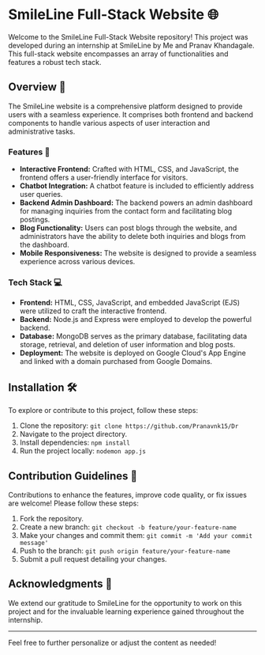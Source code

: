 
# SmileLine Full-Stack Website 🌐

Welcome to the SmileLine Full-Stack Website repository! This project was developed during an internship at SmileLine by Me and Pranav Khandagale. This full-stack website encompasses an array of functionalities and features a robust tech stack.

## Overview 🚀

The SmileLine website is a comprehensive platform designed to provide users with a seamless experience. It comprises both frontend and backend components to handle various aspects of user interaction and administrative tasks.

### Features 🌟

- **Interactive Frontend:** Crafted with HTML, CSS, and JavaScript, the frontend offers a user-friendly interface for visitors.
- **Chatbot Integration:** A chatbot feature is included to efficiently address user queries.
- **Backend Admin Dashboard:** The backend powers an admin dashboard for managing inquiries from the contact form and facilitating blog postings.
- **Blog Functionality:** Users can post blogs through the website, and administrators have the ability to delete both inquiries and blogs from the dashboard.
- **Mobile Responsiveness:** The website is designed to provide a seamless experience across various devices.

### Tech Stack 💻

- **Frontend:** HTML, CSS, JavaScript, and embedded JavaScript (EJS) were utilized to craft the interactive frontend.
- **Backend:** Node.js and Express were employed to develop the powerful backend.
- **Database:** MongoDB serves as the primary database, facilitating data storage, retrieval, and deletion of user information and blog posts.
- **Deployment:** The website is deployed on Google Cloud's App Engine and linked with a domain purchased from Google Domains.

## Installation 🛠️

To explore or contribute to this project, follow these steps:

1. Clone the repository: `git clone https://github.com/Pranavnk15/Dr`
2. Navigate to the project directory.
3. Install dependencies: `npm install`
4. Run the project locally: `nodemon app.js`

## Contribution Guidelines 🤝

Contributions to enhance the features, improve code quality, or fix issues are welcome! Please follow these steps:

1. Fork the repository.
2. Create a new branch: `git checkout -b feature/your-feature-name`
3. Make your changes and commit them: `git commit -m 'Add your commit message'`
4. Push to the branch: `git push origin feature/your-feature-name`
5. Submit a pull request detailing your changes.

## Acknowledgments 🙌

We extend our gratitude to SmileLine for the opportunity to work on this project and for the invaluable learning experience gained throughout the internship.

---

Feel free to further personalize or adjust the content as needed!
